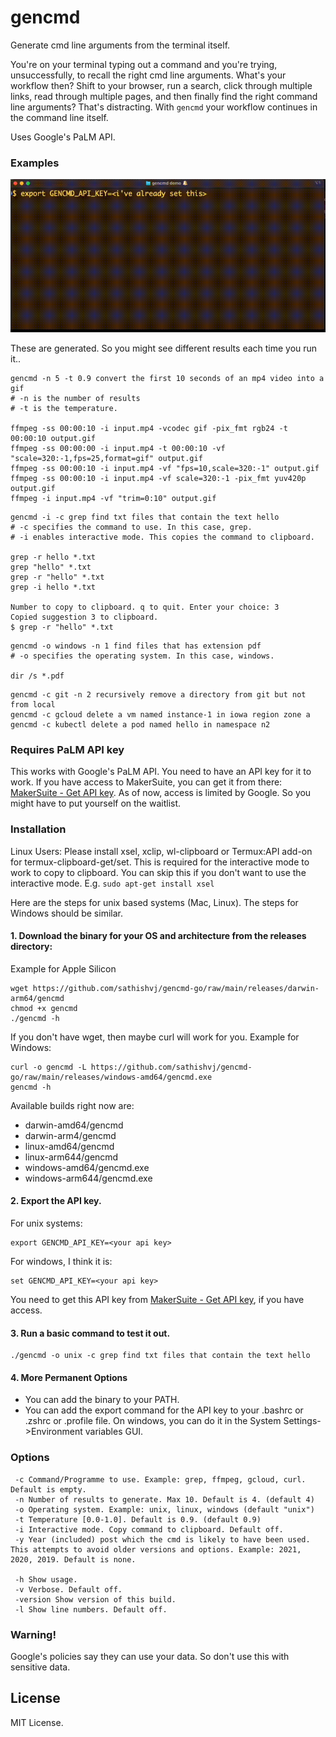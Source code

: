 # gencmd
Generate cmd line arguments from the terminal itself. 

You're on your terminal typing out a command and you're trying, unsuccessfully, to recall the right cmd line arguments. What's your workflow then? Shift to your browser, run a search, click through multiple links, read through multiple pages, and then finally find the right command line arguments? That's distracting. With `gencmd` your workflow continues in the command line itself.

Uses Google's PaLM API. 

### Examples

![](images/gencmd-demo.gif)

These are generated. So you might see different results each time you run it..
```	
gencmd -n 5 -t 0.9 convert the first 10 seconds of an mp4 video into a gif
# -n is the number of results
# -t is the temperature.

ffmpeg -ss 00:00:10 -i input.mp4 -vcodec gif -pix_fmt rgb24 -t 00:00:10 output.gif
ffmpeg -ss 00:00:00 -i input.mp4 -t 00:00:10 -vf "scale=320:-1,fps=25,format=gif" output.gif
ffmpeg -ss 00:00:10 -i input.mp4 -vf "fps=10,scale=320:-1" output.gif
ffmpeg -ss 00:00:10 -i input.mp4 -vf scale=320:-1 -pix_fmt yuv420p output.gif
ffmpeg -i input.mp4 -vf "trim=0:10" output.gif
```

```
gencmd -i -c grep find txt files that contain the text hello
# -c specifies the command to use. In this case, grep.
# -i enables interactive mode. This copies the command to clipboard.

grep -r hello *.txt
grep "hello" *.txt
grep -r "hello" *.txt
grep -i hello *.txt

Number to copy to clipboard. q to quit. Enter your choice: 3
Copied suggestion 3 to clipboard.
$ grep -r "hello" *.txt
```

```
gencmd -o windows -n 1 find files that has extension pdf
# -o specifies the operating system. In this case, windows.

dir /s *.pdf
```

```
gencmd -c git -n 2 recursively remove a directory from git but not from local
gencmd -c gcloud delete a vm named instance-1 in iowa region zone a
gencmd -c kubectl delete a pod named hello in namespace n2
```

### Requires PaLM API key
This works with Google's PaLM API. You need to have an API key for it to work. 
If you have access to MakerSuite, you can get it from there: [MakerSuite - Get API key](https://makersuite.google.com/app/apikey). 
As of now, access is limited by Google. So you might have to put yourself on the waitlist.

### Installation
Linux Users: Please install xsel, xclip, wl-clipboard or Termux:API add-on for termux-clipboard-get/set. This is required for the interactive mode to work to copy to clipboard. You can skip this if you don't want to use the interactive mode.
E.g. `sudo apt-get install xsel`

Here are the steps for unix based systems (Mac, Linux). The steps for Windows should be similar.

#### 1. Download the binary for your OS and architecture from the releases directory: 

Example for Apple Silicon
```
wget https://github.com/sathishvj/gencmd-go/raw/main/releases/darwin-arm64/gencmd 
chmod +x gencmd 
./gencmd -h
```

If you don't have wget, then maybe curl will work for you. Example for Windows:
```
curl -o gencmd -L https://github.com/sathishvj/gencmd-go/raw/main/releases/windows-amd64/gencmd.exe
gencmd -h
```

Available builds right now are:
 - darwin-amd64/gencmd
 - darwin-arm4/gencmd
 - linux-amd64/gencmd
 - linux-arm644/gencmd
 - windows-amd64/gencmd.exe
 - windows-arm644/gencmd.exe

#### 2. Export the API key.
For unix systems:
```
export GENCMD_API_KEY=<your api key>
```

For windows, I think it is:
```
set GENCMD_API_KEY=<your api key>
```
You need to get this API key from [MakerSuite - Get API key](https://makersuite.google.com/app/apikey), if you have access.

#### 3. Run a basic command to test it out.
```
./gencmd -o unix -c grep find txt files that contain the text hello
```

#### 4. More Permanent Options
 - You can add the binary to your PATH.
 - You can add the export command for the API key to your .bashrc or .zshrc or .profile file. On windows, you can do it in the System Settings->Environment variables GUI.

### Options
```
 -c Command/Programme to use. Example: grep, ffmpeg, gcloud, curl. Default is empty.
 -n Number of results to generate. Max 10. Default is 4. (default 4)
 -o Operating system. Example: unix, linux, windows (default "unix")
 -t Temperature [0.0-1.0]. Default is 0.9. (default 0.9)
 -i Interactive mode. Copy command to clipboard. Default off.
 -y Year (included) post which the cmd is likely to have been used. This attempts to avoid older versions and options. Example: 2021, 2020, 2019. Default is none.
 
 -h	Show usage.
 -v	Verbose. Default off.
 -version Show version of this build.
 -l	Show line numbers. Default off.
```

### Warning!
Google's policies say they can use your data. So don't use this with sensitive data.

## License
MIT License.